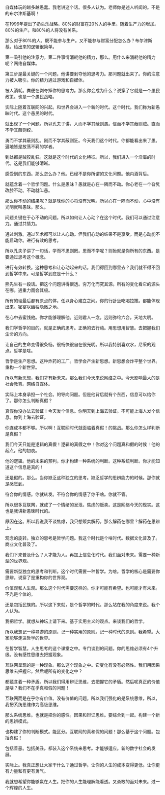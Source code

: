 自媒体玩的越多越愚蠢。我老讲这个话。很多人认为。老师你是述人听闻的。不是的布尔津斯基啊！

在1996年提出了奶头乐战略。80%的财富在20%人的手里。随着生产力的增加。80%的生产。和80%的人将没有关系。

那么对于80%的人。既不能参与生产。又不能参与财富分配怎么办？布尔津斯基。给出来的逻辑很简单。

第一吸引他的注意力，第二件事情消耗他的精力，那么。用什么来消耗他的精力呢？网络自媒体。

第三步是最关键的一个问题，他讲要剥夺他的思考力。那问题就出来了。你的注意力被人吸引。你的精力通过游戏和自媒体。

被人消耗。粪便在剥夺掉你的思考力。那么你会成为什么？说穿了它就是一个愚民政策。也是一个愚民战略。

实际上随着互联网的兴起。和世界会进入一个新的时代。这个时代。我们称为新愚昧时代。这个愚民的时代。

就出现了一个问题。所以孔夫子讲，人而不学其蔽则愚。信而不学其蔽则贼。直而不学其蔽则绞。

勇而不学其蔽则乱。刚而不学其蔽则狂。今天我们这个时代。你都能看出来了愚。遍地皆是放荡不羁的学者。

到处都是贼狡乱狂。这就是这个时代的文化特征。所以，我们进入一个淫靡的时代。这是我们能够清晰。

感受到的东西。那么怎么办？他。已经不是你所谓的文化问题。他内涵背后。

就蕴含着一个哲学问题。什么是愚昧？愚就是心在一隅而不动。你心老在一个旮旯改腔不动。不动就叫愚。

那么你不动的结果呢？就是昧你的心将没有光明。所以心在一隅而不动，心中没有光明就叫愚昧。那么。

问题关键在于心不动的问题。所以如何让人心动？在这个时代。我们可以通过注意力。通过共情力。

通过刺激。通过艺术都可以让人心动。但我们心动的结果不是享受。而是心动能不能启动你。进行有效的思考。

所以孔夫子讲了一句话，学而不思则罔。思而不学呢？则殆就是你所有的东西。是要通过思考这个概念。

进行有效转换。这种思考和让心动起来的话。我们得回到哪里去？我们就不得不回到哲学中来。可是哲学到底是干什么？

熊先生有一段话。把这个问题讲得很透。穷万化而究其源。所有的变化看它的源头在哪。通重力而会其极。

所有的理最后都有原点的体，任以身心建立之间。你的行卧坐吃喝拉撒。都能体现出来。密宴以幽独隐微之地。

在心中去蜜饯他。你才能够理解他。近则君人一念。远则弥纶六合。天地大明。

我们学哲学的目的。就是正确的思考。正确的去行动。用思想用智慧。去把握我们生命的方向。

让自己的生命变得很条畅。很畅快很自在很光明。所以我特别喜欢水，尼采的观点。哲学是啥。

哲学是生产思想。这种炸药的工厂。哲学会产生新思想。新思想会炸平整个世界。重构一个新世界。

所以有新思想，我们才有新未来。那么我们今天来说网络之中。今天影响最大的是社会教育。网络自媒体。

实际上本身承担一个社会。的导向问题。但是他背后就有个东西，信息可以给你了。那你怎么判断真假？

真假你没办法去验证！今天发个信息。你明天到上海去验证。不可能上海人发个信息。你到上海去验证。

你连成本都不够。所以啊！互联网时代就面临着真假！的挑战。那么你怎么样判断是真假？

我们今天只能是逻辑的真假！逻辑的真假之中！你对这个问题真和假的时候！他的起点。他的初衷。

他的逻辑。他的未来的预判。你才构建一种系统的判断。这种系统判断。你才能知道这个信息是真的！

还是假的。那么。当你缺乏这种独立的思考。缺乏哲学的思辨能力的时候。那你就是感觉到。

符合你的情感。你就转发。不符合你的情感了你干啥。你就不管。

所以很多互联网，就成了一个情绪的发泄。焦虑的贩卖。这是网络今天的现实。这也是我讲新愚昧时代的。

原因在这。所以我说我不谈焦虑，我只想贩卖解药。那么解药在哪里？解药在思辨上。

观念的旋转。独立的思考是哲学问题。我这个时代是个啥时代。数据文化普及了。商业文化普及了。

我们下来普及什么？人才能为人。再加上信息化时代。我们面对未来。需要一种新型的世界观。

需要新型独立的思考和判断。这个时代需要一种哲学。为啥。哲学的核心是需要你思辨。说穿了是重构你的世界观。

价值观和人生观。那么这个时代需要这样的。你才可能有希望。也可能才有未来。不光是个体的。

还是包括民族的。所以这下来就，是个哲学的时代。那么站在我的角度来说。我个人认为。

我把哲学。就想从神坛上请下来。基于实用主义的观点。来谈我们的哲学。

所以我想记一种导游的原则，记一种实用的原则。记一种时代的原则。我希望。大家能够走进哲学的世界。

在哲学智慧。人生思考的这个课堂之中。专门谈到的问题。你的思维必须有4个升级。没有感性思维去把握现象。

互联网呈现的是一种现象。那么这个现象之中。它变化有没有必然性。我们用因果思维去把握它。然后呢所有的变化之中？

都蕴含着一种矛盾。所以我们得用辩证思维，去把握它的矛盾。然后呢真正的价值是啥？我们不在乎真和假的问题！

互联网而是在乎你有价值。没有价值的问题。所以我们强化的是系统思维，所以，我把系统思维作为高级思维。

那么系统思维。也就是把你的感性。因果和辩证思维。要综合到一起。构建一个新的思辨模式。

也构建了你的判断模式。能区分。互联网的真和假的问题！那么基于这个问题。包括真假！

包括善恶。包括美丑。都装入这个系统来思考。才能够适应。新的数字社会的发展。

实际上。我真正想让大家干什么？通过哲学。让你的人生的成本变得更低。让你更有力量和有更有勇气。

我就想希望你能够赢在人生。把你的人生能理解能看透。又勇敢的面对未来。过一个辉煌的人生。